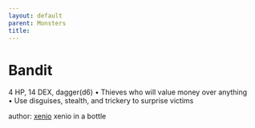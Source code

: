 ```yaml
---
layout: default
parent: Monsters 
title: 
--- 
```

# Bandit
4 HP, 14 DEX, dagger(d6)
• Thieves who will value money over anything  
• Use disguises, stealth, and trickery to surprise victims  





author: [xenio](https://xenioinabottle.blogspot.com/2021/02/classic-monsters-for-cairnito-part-1.html) xenio in a bottle


